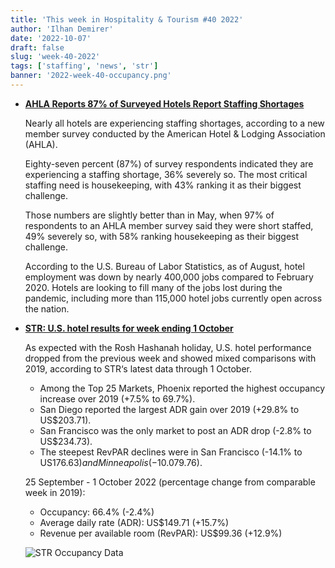 ```yaml
---
title: 'This week in Hospitality & Tourism #40 2022'
author: 'Ilhan Demirer'
date: '2022-10-07'
draft: false
slug: 'week-40-2022'
tags: ['staffing', 'news', 'str']
banner: '2022-week-40-occupancy.png'
---
```


- **[AHLA Reports 87% of Surveyed Hotels Report Staffing Shortages](https://www.hotelnewsresource.com/article122896.html)**

  Nearly all hotels are experiencing staffing shortages, according to a new member survey conducted by the American Hotel & Lodging Association (AHLA).

  Eighty-seven percent (87%) of survey respondents indicated they are experiencing a staffing shortage, 36% severely so. The most critical staffing need is housekeeping, with 43% ranking it as their biggest challenge.

  Those numbers are slightly better than in May, when 97% of respondents to an AHLA member survey said they were short staffed, 49% severely so, with 58% ranking housekeeping as their biggest challenge.

  According to the U.S. Bureau of Labor Statistics, as of August, hotel employment was down by nearly 400,000 jobs compared to February 2020. Hotels are looking to fill many of the jobs lost during the pandemic, including more than 115,000 hotel jobs currently open across the nation.

- **[STR: U.S. hotel results for week ending 1 October](https://str.com/press-release/str-us-hotel-results-week-ending-1-october)**

  As expected with the Rosh Hashanah holiday, U.S. hotel performance dropped from the previous week and showed mixed comparisons with 2019, according to STR‘s latest data through 1 October.

  - Among the Top 25 Markets, Phoenix reported the highest occupancy increase over 2019 (+7.5% to 69.7%).
  - San Diego reported the largest ADR gain over 2019 (+29.8% to US$203.71).
  - San Francisco was the only market to post an ADR drop (-2.8% to US$234.73).
  - The steepest RevPAR declines were in San Francisco (-14.1% to US$176.63) and Minneapolis (-10.0% to US$79.76).

  25 September - 1 October 2022 (percentage change from comparable week in 2019):

  - Occupancy: 66.4% (-2.4%)
  - Average daily rate (ADR): US$149.71 (+15.7%)
  - Revenue per available room (RevPAR): US$99.36 (+12.9%)

  ![STR Occupancy Data](/images/blogimages/2022-week-40-occupancy.png)
